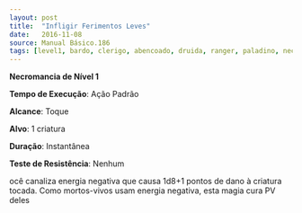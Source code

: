 ```yaml
---
layout: post
title:  "Infligir Ferimentos Leves"
date:   2016-11-08
source: Manual Básico.186
tags: [level1, bardo, clerigo, abencoado, druida, ranger, paladino, necromancia, padrao, toque, criatura, instantanea, nenhum, dano]
---
```


**Necromancia de Nível 1**

**Tempo de Execução**: Ação Padrão

**Alcance**: Toque

**Alvo**: 1 criatura

**Duração**: Instantânea

**Teste de Resistência**: Nenhum

ocê canaliza energia negativa que causa 1d8+1 pontos de dano à criatura tocada. Como mortos-vivos usam energia
negativa, esta magia cura PV deles
